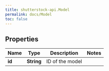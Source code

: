 ```yaml
---
title: shutterstock-api.Model
permalink: docs/Model
toc: false
---
```




## Properties

Name | Type | Description | Notes
------------ | ------------- | ------------- | -------------
**id** | **String** | ID of the model | 


